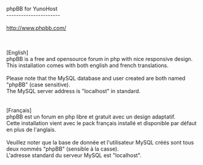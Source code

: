 phpBB for YunoHost<br>
----------------------<br>
<br>
http://www.phpbb.com/<br>
<br>
<br>

[English]<br>
phpBB is a free and opensource forum in php with nice responsive design.<br>
This installation comes with both english and french translations.<br>
<br>
Please note that the MySQL database and user created are both named "phpBB" (case sensitive). <br>
The MySQL server address is "localhost" in standard.<br>
<br>
<br>
[Français]<br>
phpBB est un forum en php libre et gratuit avec un design adaptatif.<br>
Cette installation vient avec le pack français installé et disponible par défaut en plus de l'anglais.<br>
<br>
Veuillez noter que la base de donnée et l'utilisateur MySQL créés sont tous deux nommés "phpBB" (sensible à la casse). <br>
L'adresse standard du serveur MySQL est "localhost". <br>
